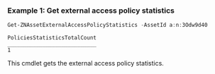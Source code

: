 ### Example 1: Get external access policy statistics
```powershell
Get-ZNAssetExternalAccessPolicyStatistics -AssetId a:n:3Odw9d40
```

```output
PoliciesStatisticsTotalCount
____________________________
1
```

This cmdlet gets the external access policy statistics.
